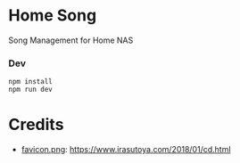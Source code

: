 # Home Song

Song Management for Home NAS

### Dev

```shell
npm install
npm run dev
```

# Credits

- [favicon.png](asset/favicon.png): https://www.irasutoya.com/2018/01/cd.html
